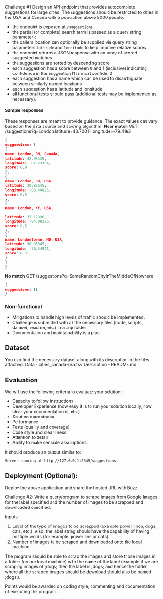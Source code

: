 Challenge #1
Design an API endpoint that provides autocomplete suggestions for large cities.
The suggestions should be restricted to cities in the USA and Canada with a population
above 5000 people.
- the endpoint is exposed at `/suggestions`
- the partial (or complete) search term is passed as a query string parameter `q`
- the callers location can optionally be supplied via query string parameters `latitude`
and `longitude` to help improve relative scores
- the endpoint returns a JSON response with an array of scored suggested matches
- the suggestions are sorted by descending score
- each suggestion has a score between 0 and 1 (inclusive) indicating confidence in
the suggestion (1 is most confident)
- each suggestion has a name which can be used to disambiguate between similarly
named locations
- each suggestion has a latitude and longitude
- all functional tests should pass (additional tests may be implemented as necessary).
#### Sample responses
These responses are meant to provide guidance. The exact values can vary based on
the data source and scoring algorithm.
**Near match**
GET /suggestions?q=London;latitude=43.70011;longitude=-79.4163
```json
{
suggestions: [
{
name: London, ON, Canada,
latitude: 42.98339,
longitude: -81.23304,
score: 0.9
},
{
name: London, OH, USA,
latitude: 39.88645,
longitude: -83.44825,
score: 0.5
},
{
name: London, KY, USA,

latitude: 37.12898,
longitude: -84.08326,
score: 0.5
},
{
name: Londontowne, MD, USA,
latitude: 38.93345,
longitude: -76.54941,
score: 0.3
}
]
}
```
**No match**
GET /suggestions?q=SomeRandomCityInTheMiddleOfNowhere
```json
{
suggestions: []
}
```

### Non-functional
- Mitigations to handle high levels of traffic should be implemented.
- Challenge is submitted with all the necessary files (code, scripts, dataset, readme,
etc.) in a .zip folder
- Documentation and maintainability is a plus.
## Dataset
You can find the necessary dataset along with its description in the files attached.
Data - cities_canada-usa.tsv
Description – README.md

## Evaluation
We will use the following criteria to evaluate your solution:
- Capacity to follow instructions
- Developer Experience (how easy it is to run your solution locally, how clear your
documentation is, etc.)
- Solution correctness
- Performance
- Tests (quality and coverage)
- Code style and cleanliness
- Attention to detail
- Ability to make sensible assumptions

it should produce an output similar to:
```
Server running at http://127.0.0.1:2345/suggestions
```
## Deployment (Optional):
Deploy the above application and share the hosted URL with Buzz.

Challenge #2:
Write a query/program to scrape images from Google Images for the label specified and
the number of images to be scrapped and downloaded specified.

Inputs: 
1. Label of the type of images to be scrapped (example power lines, dogs, cats, etc.).
Also, the label string should have the capability of having multiple words (for example,
power line or cats)
2. Number of images to be scraped and downloaded onto the local machine

The program should be able to scrap the images and store those images in a folder (on
our local machine) with the name of the label (example if we are scraping images of
;dogs; then the label is ;dogs; and hence the folder where all the scraped images should
be download should also be named ;dogs;).

Points would be awarded on coding style, commenting and documentation of executing
the program.

